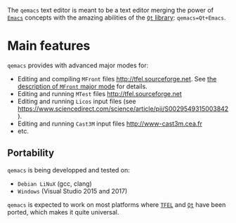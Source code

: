 The `qemacs` text editor is meant to be a text editor merging the power
of [`Emacs`](https://www.gnu.org/software/emacs/) concepts with the
amazing abilities of the [`Qt` library](https://www.qt.io/):
`qemacs=Qt+Emacs`.

# Main features

`qemacs` provides with advanced major modes for:

- Editing and compiling `MFront` files <http://tfel.sourceforge.net>.
  See [the description of `MFront` major mode](mfront-major.html) for
  details.
- Editing and running `MTest` files <http://tfel.sourceforge.net>
- Editing and running `Licos` input files (see
  <https://www.sciencedirect.com/science/article/pii/S0029549315003842>).
- Editing and running `Cast3M` input files <http://www-cast3m.cea.fr>
- etc.

## Portability

`qemacs` is being developped and tested on:

- `Debian LiNuX` (gcc, clang)
- `Windows` (Visual Studio 2015 and 2017)

`qemacs` is expected to work on most platforms where
[`TFEL`](http://tfel.sourceforge.net/) and [`Qt`](https://www.qt.io/)
have been ported, which makes it quite universal.
